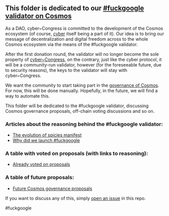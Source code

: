 ## This folder is dedicated to our [#fuckgoogle validator on Cosmos](https://cosmos.bigdipper.live/validator/cosmosvaloper1e859xaue4k2jzqw20cv6l7p3tmc378pc3k8g2u)

As a DAO, cyber~Congress is committed to the development of the Cosmos ecosystem (of course, [cyber](https://cyber.page/) itself being a part of it). Our idea is to bring our message of decentralization and digital freedom across to the whole Cosmos ecosystem via the means of
the #fuckgoogle validator.

After the first donation round, the validator will no longer become the sole property of [cyber~Congress](https://github.com/cybercongress/congress/blob/master/ecosystem/ELI-5%20FAQ.md#what-is-cybercongress), on the contrary, just like the cyber protocol, it will be a community-run validator, however (for the foreseeable future, due to security reasons), the keys to the validator will stay with
cyber~Congress. 

We want the community to start taking part in the [governance of Cosmos](https://hubble.figment.network/cosmos/chains/cosmoshub-3/governance). For now, this will be done manually. Hopefully, in the future, we will find a way to automate this. 

This folder will be dedicated to the #fuckgoogle validator, discussing Cosmos governance proposals, off-chain voting discussions and so on.

### Articles about the reasoning behind the #fuckgoogle validator:
- [The evolution of spicies manifest](https://github.com/cybercongress/congress/blob/master/README.md)
- [Why did we launch #fuckgoogle](https://forum.cosmos.network/t/we-have-launched-our-cosmos-fuckgoogle-validator-join-us-and-stake-our-reasons-for-doing-so-included/3060)

### A table with voted on proposals (with links to reasoning):
- [Already voted on proposals](https://github.com/cybercongress/congress/blob/master/ecosystem/cosmos/Already%20voted%20on%20Cosmos%20governance%20proposals.md)

### A table of future proposals:
- [Future Cosmos governance proposals](https://github.com/cybercongress/congress/blob/master/ecosystem/cosmos/Future%20Cosmos%20proposals.md)

If you want to discuss any of this, simply [open an issue](https://github.com/cybercongress/congress/issues) in this repo.

#fuckgoogle

